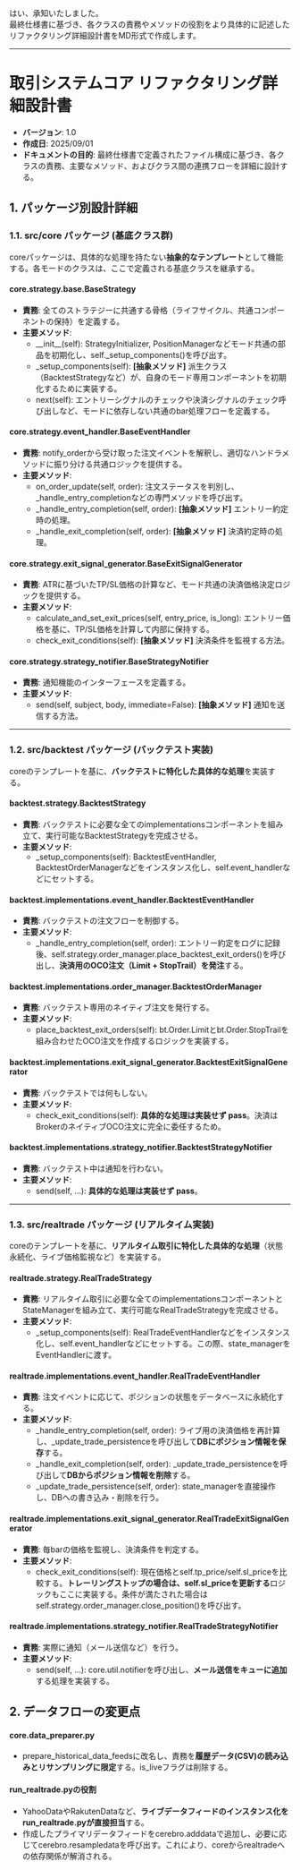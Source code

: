 はい、承知いたしました。  
最終仕様書に基づき、各クラスの責務やメソッドの役割をより具体的に記述したリファクタリング詳細設計書をMD形式で作成します。

---

# **取引システムコア リファクタリング詳細設計書**

* **バージョン**: 1.0  
* **作成日**: 2025/09/01  
* **ドキュメントの目的**: 最終仕様書で定義されたファイル構成に基づき、各クラスの責務、主要なメソッド、およびクラス間の連携フローを詳細に設計する。

## **1\. パッケージ別設計詳細**

### **1.1. src/core パッケージ (基底クラス群)**

coreパッケージは、具体的な処理を持たない**抽象的なテンプレート**として機能する。各モードのクラスは、ここで定義される基底クラスを継承する。

#### **core.strategy.base.BaseStrategy**

* **責務**: 全てのストラテジーに共通する骨格（ライフサイクル、共通コンポーネントの保持）を定義する。  
* **主要メソッド**:  
  * \_\_init\_\_(self): StrategyInitializer, PositionManagerなどモード共通の部品を初期化し、self.\_setup\_components()を呼び出す。  
  * \_setup\_components(self): **\[抽象メソッド\]** 派生クラス（BacktestStrategyなど）が、自身のモード専用コンポーネントを初期化するために実装する。  
  * next(self): エントリーシグナルのチェックや決済シグナルのチェック呼び出しなど、モードに依存しない共通のbar処理フローを定義する。

#### **core.strategy.event\_handler.BaseEventHandler**

* **責務**: notify\_orderから受け取った注文イベントを解釈し、適切なハンドラメソッドに振り分ける共通ロジックを提供する。  
* **主要メソッド**:  
  * on\_order\_update(self, order): 注文ステータスを判別し、\_handle\_entry\_completionなどの専門メソッドを呼び出す。  
  * \_handle\_entry\_completion(self, order): **\[抽象メソッド\]** エントリー約定時の処理。  
  * \_handle\_exit\_completion(self, order): **\[抽象メソッド\]** 決済約定時の処理。

#### **core.strategy.exit\_signal\_generator.BaseExitSignalGenerator**

* **責務**: ATRに基づいたTP/SL価格の計算など、モード共通の決済価格決定ロジックを提供する。  
* **主要メソッド**:  
  * calculate\_and\_set\_exit\_prices(self, entry\_price, is\_long): エントリー価格を基に、TP/SL価格を計算して内部に保持する。  
  * check\_exit\_conditions(self): **\[抽象メソッド\]** 決済条件を監視する方法。

#### **core.strategy.strategy\_notifier.BaseStrategyNotifier**

* **責務**: 通知機能のインターフェースを定義する。  
* **主要メソッド**:  
  * send(self, subject, body, immediate=False): **\[抽象メソッド\]** 通知を送信する方法。

---

### **1.2. src/backtest パッケージ (バックテスト実装)**

coreのテンプレートを基に、**バックテストに特化した具体的な処理**を実装する。

#### **backtest.strategy.BacktestStrategy**

* **責務**: バックテストに必要な全てのimplementationsコンポーネントを組み立て、実行可能なBacktestStrategyを完成させる。  
* **主要メソッド**:  
  * \_setup\_components(self): BacktestEventHandler, BacktestOrderManagerなどをインスタンス化し、self.event\_handlerなどにセットする。

#### **backtest.implementations.event\_handler.BacktestEventHandler**

* **責務**: バックテストの注文フローを制御する。  
* **主要メソッド**:  
  * \_handle\_entry\_completion(self, order): エントリー約定をログに記録後、self.strategy.order\_manager.place\_backtest\_exit\_orders()を呼び出し、**決済用のOCO注文（Limit \+ StopTrail）を発注**する。

#### **backtest.implementations.order\_manager.BacktestOrderManager**

* **責務**: バックテスト専用のネイティブ注文を発行する。  
* **主要メソッド**:  
  * place\_backtest\_exit\_orders(self): bt.Order.Limitとbt.Order.StopTrailを組み合わせたOCO注文を作成するロジックを実装する。

#### **backtest.implementations.exit\_signal\_generator.BacktestExitSignalGenerator**

* **責務**: バックテストでは何もしない。  
* **主要メソッド**:  
  * check\_exit\_conditions(self): **具体的な処理は実装せず pass**。決済はBrokerのネイティブOCO注文に完全に委任するため。

#### **backtest.implementations.strategy\_notifier.BacktestStrategyNotifier**

* **責務**: バックテスト中は通知を行わない。  
* **主要メソッド**:  
  * send(self, ...): **具体的な処理は実装せず pass**。

---

### **1.3. src/realtrade パッケージ (リアルタイム実装)**

coreのテンプレートを基に、**リアルタイム取引に特化した具体的な処理**（状態永続化、ライブ価格監視など）を実装する。

#### **realtrade.strategy.RealTradeStrategy**

* **責務**: リアルタイム取引に必要な全てのimplementationsコンポーネントとStateManagerを組み立て、実行可能なRealTradeStrategyを完成させる。  
* **主要メソッド**:  
  * \_setup\_components(self): RealTradeEventHandlerなどをインスタンス化し、self.event\_handlerなどにセットする。この際、state\_managerをEventHandlerに渡す。

#### **realtrade.implementations.event\_handler.RealTradeEventHandler**

* **責務**: 注文イベントに応じて、ポジションの状態をデータベースに永続化する。  
* **主要メソッド**:  
  * \_handle\_entry\_completion(self, order): ライブ用の決済価格を再計算し、\_update\_trade\_persistenceを呼び出して**DBにポジション情報を保存**する。  
  * \_handle\_exit\_completion(self, order): \_update\_trade\_persistenceを呼び出して**DBからポジション情報を削除**する。  
  * \_update\_trade\_persistence(self, order): state\_managerを直接操作し、DBへの書き込み・削除を行う。

#### **realtrade.implementations.exit\_signal\_generator.RealTradeExitSignalGenerator**

* **責務**: 毎barの価格を監視し、決済条件を判定する。  
* **主要メソッド**:  
  * check\_exit\_conditions(self): 現在価格とself.tp\_price/self.sl\_priceを比較する。**トレーリングストップの場合は、self.sl\_priceを更新する**ロジックもここに実装する。条件が満たされた場合はself.strategy.order\_manager.close\_position()を呼び出す。

#### **realtrade.implementations.strategy\_notifier.RealTradeStrategyNotifier**

* **責務**: 実際に通知（メール送信など）を行う。  
* **主要メソッド**:  
  * send(self, ...): core.util.notifierを呼び出し、**メール送信をキューに追加**する処理を実装する。

## **2\. データフローの変更点**

#### **core.data\_preparer.py**

* prepare\_historical\_data\_feedsに改名し、責務を**履歴データ(CSV)の読み込みとリサンプリングに限定**する。is\_liveフラグは削除する。

#### **run\_realtrade.pyの役割**

* YahooDataやRakutenDataなど、**ライブデータフィードのインスタンス化をrun\_realtrade.pyが直接担当**する。  
* 作成したプライマリデータフィードをcerebro.adddataで追加し、必要に応じてcerebro.resampledataを呼び出す。これにより、coreからrealtradeへの依存関係が解消される。
